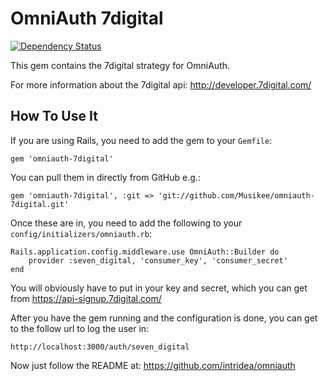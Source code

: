 # OmniAuth 7digital

[![Dependency Status](https://gemnasium.com/Musikee/omniauth-7digital.svg)](https://gemnasium.com/Musikee/omniauth-7digital)

This gem contains the 7digital strategy for OmniAuth.

For more information about the 7digital api: <http://developer.7digital.com/>

## How To Use It

If you are using Rails, you need to add the gem to your `Gemfile`:

    gem 'omniauth-7digital'

You can pull them in directly from GitHub e.g.:

    gem 'omniauth-7digital', :git => 'git://github.com/Musikee/omniauth-7digital.git'

Once these are in, you need to add the following to your `config/initializers/omniauth.rb`:

    Rails.application.config.middleware.use OmniAuth::Builder do
    	provider :seven_digital, 'consumer_key', 'consumer_secret'
    end

You will obviously have to put in your key and secret, which you can get from <https://api-signup.7digital.com/>

After you have the gem running and the configuration is done, you can get to the follow url to log the user in:

    http://localhost:3000/auth/seven_digital

Now just follow the README at: <https://github.com/intridea/omniauth>
